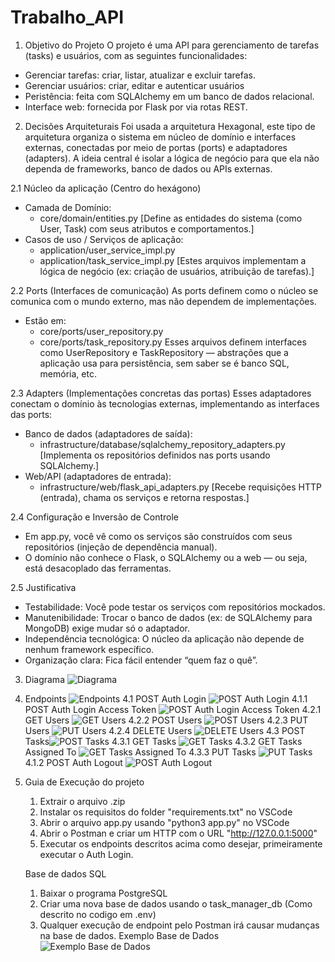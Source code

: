 # Trabalho_API

1. Objetivo do Projeto
O projeto é uma API para gerenciamento de tarefas (tasks) e usuários, com as seguintes funcionalidades:
- Gerenciar tarefas: criar, listar, atualizar e excluir tarefas.
- Gerenciar usuários: criar, editar e autenticar usuários
- Peristência: feita com SQLAlchemy em um banco de dados relacional.
- Interface web: fornecida por Flask por via rotas REST.

2. Decisões Arquiteturais
Foi usada a arquitetura Hexagonal, este tipo de arquitetura organiza o sistema em núcleo de domínio e interfaces externas, conectadas por meio de portas (ports) e adaptadores (adapters). A ideia central é isolar a lógica de negócio para que ela não dependa de frameworks, banco de dados ou APIs externas.

2.1 Núcleo da aplicação (Centro do hexágono)
- Camada de Domínio:
  - core/domain/entities.py
  [Define as entidades do sistema (como User, Task) com seus atributos e comportamentos.]
- Casos de uso / Serviços de aplicação:
  - application/user_service_impl.py
  - application/task_service_impl.py
  [Estes arquivos implementam a lógica de negócio (ex: criação de usuários, atribuição de tarefas).]

2.2 Ports (Interfaces de comunicação)
As ports definem como o núcleo se comunica com o mundo externo, mas não dependem de implementações.
- Estão em:
  - core/ports/user_repository.py
  - core/ports/task_repository.py
Esses arquivos definem interfaces como UserRepository e TaskRepository — abstrações que a aplicação usa para persistência, sem saber se é banco SQL, memória, etc.

2.3 Adapters (Implementações concretas das portas)
Esses adaptadores conectam o domínio às tecnologias externas, implementando as interfaces das ports:
- Banco de dados (adaptadores de saída):
  - infrastructure/database/sqlalchemy_repository_adapters.py
    [Implementa os repositórios definidos nas ports usando SQLAlchemy.]
- Web/API (adaptadores de entrada):
  - infrastructure/web/flask_api_adapters.py
    [Recebe requisições HTTP (entrada), chama os serviços e retorna respostas.]

2.4 Configuração e Inversão de Controle
- Em app.py, você vê como os serviços são construídos com seus repositórios (injeção de dependência manual).
- O domínio não conhece o Flask, o SQLAlchemy ou a web — ou seja, está desacoplado das ferramentas.
 
2.5 Justificativa
- Testabilidade: Você pode testar os serviços com repositórios mockados.
- Manutenibilidade: Trocar o banco de dados (ex: de SQLAlchemy para MongoDB) exige mudar só o adaptador.
- Independência tecnológica: O núcleo da aplicação não depende de nenhum framework específico.
- Organização clara: Fica fácil entender “quem faz o quê”.

3. Diagrama ![Diagrama](https://github.com/user-attachments/assets/86751d6a-84c3-46d9-b7b0-fbf65c435039)

4. Endpoints ![Endpoints](https://github.com/user-attachments/assets/f4429e21-46b2-4628-97ae-b0f87b4bce6a)
4.1 POST Auth Login ![POST Auth Login](https://github.com/user-attachments/assets/14b0a0ec-774f-40cd-9d43-1e118893b514)
4.1.1 POST Auth Login Access Token ![POST Auth Login Access Token](https://github.com/user-attachments/assets/59a5cc74-9421-494f-a797-8221d8e828c1)
4.2.1 GET Users ![GET Users](https://github.com/user-attachments/assets/3a6abe50-9654-42dd-99c1-e208d5cced28)
4.2.2 POST Users ![POST Users](https://github.com/user-attachments/assets/96d33681-c97f-49c5-a306-ec44c111b0f2)
4.2.3 PUT Users ![PUT Users](https://github.com/user-attachments/assets/edba1cea-63e0-4e3c-889b-c313ab408b5f)
4.2.4 DELETE Users ![DELETE Users](https://github.com/user-attachments/assets/b68675bd-ac5b-4a8b-aeaf-c08b18c16c5a)
4.3 POST Tasks![POST Tasks](https://github.com/user-attachments/assets/20398764-c133-4663-b455-3942f60f9a7c)
4.3.1 GET Tasks ![GET Tasks](https://github.com/user-attachments/assets/f74c45d1-031c-49e9-a64d-69f61240b10b)
4.3.2 GET Tasks Assigned To ![GET Tasks Assigned To](https://github.com/user-attachments/assets/7a9f7527-e11f-4be1-85ab-85fefabccf76)
4.3.3 PUT Tasks ![PUT Tasks](https://github.com/user-attachments/assets/7af6b903-f33a-4991-81d1-75111c39d502)
4.1.2 POST Auth Logout ![POST Auth Logout](https://github.com/user-attachments/assets/fb980e04-0621-4629-88af-3e46fb6d81ce)

5. Guia de Execução do projeto
   1. Extrair o arquivo .zip
   2. Instalar os requisitos do folder "requirements.txt" no VSCode
   3. Abrir o arquivo app.py usando "python3 app.py" no VSCode
   4. Abrir o Postman e criar um HTTP com o URL "http://127.0.0.1:5000"
   5. Executar os endpoints descritos acima como desejar, primeiramente executar o Auth Login.
  
   Base de dados SQL
   1. Baixar o programa PostgreSQL
   2. Criar uma nova base de dados usando o task_manager_db (Como descrito no codigo em .env)
   3. Qualquer execução de endpoint pelo Postman irá causar mudanças na base de dados.
Exemplo Base de Dados
![Exemplo Base de Dados](https://github.com/user-attachments/assets/cc64aa51-aa63-461f-8e63-50b33d36ece5)

